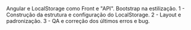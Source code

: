 Angular e LocalStorage como Front e "API".
Bootstrap na estilização.
1 - Construção da estrutura e configuração do LocalStorage.
2 - Layout e padronização.
3 - QA e correção dos últimos erros e bug.
